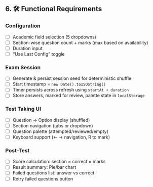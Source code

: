 ## 6. 🛠 Functional Requirements

### Configuration

- [ ] Academic field selection (5 dropdowns)
- [ ] Section-wise question count + marks (max based on availability)
- [ ] Duration input
- [ ] “Use Last Config” toggle

### Exam Session

- [ ] Generate & persist session seed for deterministic shuffle
- [ ] Start timestamp = `new Date().toISOString()`
- [ ] Timer persists across refresh using `startAt + duration`
- [ ] Store answers, marked for review, palette state in `localStorage`

### Test Taking UI

- [ ] Question → Option display (shuffled)
- [ ] Section navigation (tabs or dropdown)
- [ ] Question palette (attempted/reviewed/empty)
- [ ] Keyboard support (← → navigation, R to mark)

### Post-Test

- [ ] Score calculation: section × correct × marks
- [ ] Result summary: Pie/bar chart
- [ ] Failed questions list: answer vs correct
- [ ] Retry failed questions button
